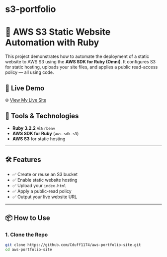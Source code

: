 # s3-portfolio

# 🚀 AWS S3 Static Website Automation with Ruby

This project demonstrates how to automate the deployment of a static website to AWS S3 using the **AWS SDK for Ruby (Omni)**. It configures S3 for static hosting, uploads your site files, and applies a public read-access policy — all using code.

## 📸 Live Demo

🌐 [View My Live Site](http://portfolio-site0.s3-website-us-east-1.amazonaws.com)


## 🧰 Tools & Technologies

- **Ruby 3.2.2** via `rbenv`
- **AWS SDK for Ruby** (`aws-sdk-s3`)
- **AWS S3** for static hosting
---

## 🛠 Features

- ✅ Create or reuse an S3 bucket
- ✅ Enable static website hosting
- ✅ Upload your `index.html`
- ✅ Apply a public-read policy
- ✅ Output your live website URL

---

## 📦 How to Use

### 1. Clone the Repo

```bash
git clone https://github.com/Cduff1174/aws-portfolio-site.git
cd aws-portfolio-site
